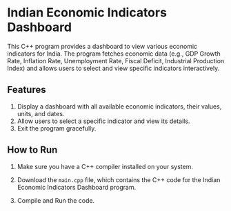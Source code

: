 # Indian Economic Indicators Dashboard

This C++ program provides a dashboard to view various economic indicators for India. The program fetches economic data (e.g., GDP Growth Rate, Inflation Rate, Unemployment Rate, Fiscal Deficit, Industrial Production Index) and allows users to select and view specific indicators interactively.

## Features

1. Display a dashboard with all available economic indicators, their values, units, and dates.
2. Allow users to select a specific indicator and view its details.
3. Exit the program gracefully.

## How to Run

1. Make sure you have a C++ compiler installed on your system.

2. Download the `main.cpp` file, which contains the C++ code for the Indian Economic Indicators Dashboard program.

3. Compile and Run the code.
